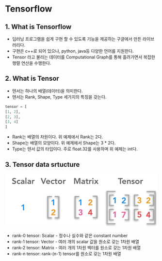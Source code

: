# Tensorflow

## 1. What is Tensorflow
- 딥러닝 프로그램을 쉽게 구현 할 수 있도록 기능을 제공하는 구글에서 만든 라이브러리다.
- 구현은 c++로 되어 있으나, python, java등 다양한 언어를 지원한다. 
- Tensor 라고 불리는 데이터를 Computational Graph를 통해 흘려가면서 복잡한 행렬 연산을 수행한다.

## 2. What is Tensor
- 텐서는 하나의 배열(데이터)을 의미한다.
- 텐서는 Rank, Shape, Type 세가지의 특징을 갖는다. 
```python
tensor = [
[1, 2],
[2, 3],
[3, 4]
]
```
- Rank는 배열의 차원이다. 위 예제에서 Rank는 2다.
- Shape는 배열의 모양이다. 위 예제에서 Shape는 3 * 2다.
- Type는 텐서 값의 타입이다. 주로 float.32를 사용하며 위 예제는 int다. 

## 3. Tensor data srtucture

![data structure of tensorflow](tensor.jpeg)

- rank-0 tensor: Scalar - 정수나 실수와 같은 constant number
- rank-1 tensor: Vector - 여러 개의 scalar 값을 원소로 갖는 1차원 배열
- rank-2 tensor: Matrix - 여러 개의 1차원 벡터를 원소로 갖는 1차원 배열
- rank-n tensor: rank-(n-1) tensor를 원소로 갖는 1차원 배열


